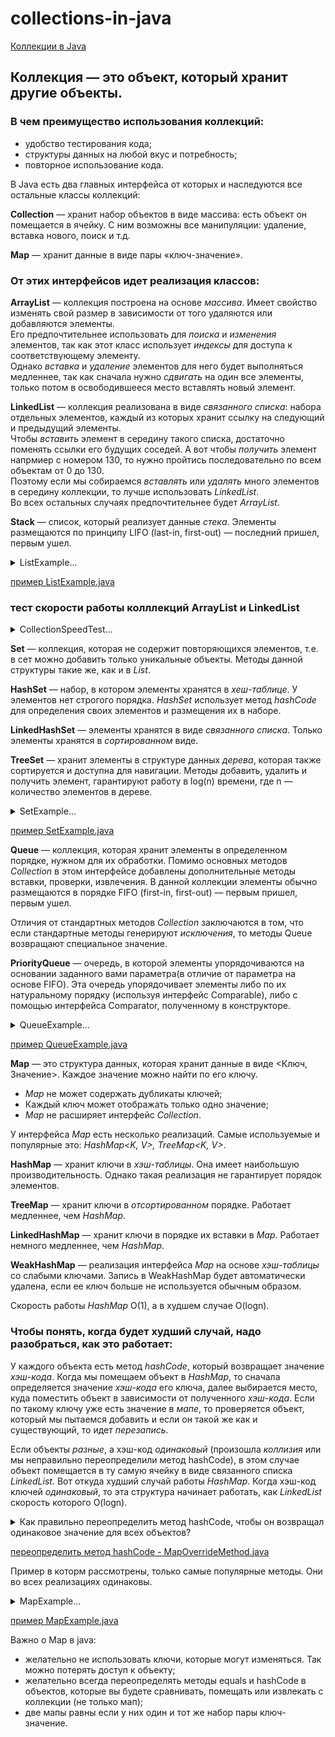 # collections-in-java

[Коллекции в Java](https://java-master.com/коллекции-в-java/ "https://java-master.com/коллекции-в-java/")

## Коллекция — это объект, который хранит другие объекты.

### В чем преимущество использования коллекций:

* удобство тестирования кода;
* структуры данных на любой вкус и потребность;
* повторное использование кода.

В Java есть два главных интерфейса от которых и наследуются все остальные классы коллекций:  

**Collection** — хранит набор объектов в виде массива: есть объект он помещается в ячейку. С ним возможны все манипуляции: удаление, вставка нового, поиск и т.д.

**Map** — хранит данные в виде пары «ключ-значение».

### От этих интерфейсов идет реализация классов:

**ArrayList** — коллекция построена на основе *массива*. Имеет свойство изменять свой размер в зависимости от того удаляются или добавляются элементы.  
Его предпочтительнее использовать для *поиска* и *изменения* элементов, так как этот класс использует *индексы* для доступа к соответствующему элементу.  
Однако *вставка* и *удаление* элементов для него будет выполняться медленнее, так как сначала нужно *сдвигать* на один все элементы, только потом в освободившееся место вставлять новый элемент.

**LinkedList** — коллекция реализована в виде *связанного списка*: набора отдельных элементов, каждый из которых хранит ссылку на следующий и предыдущий элементы.  
Чтобы *вставить* элемент в середину такого списка, достаточно поменять ссылки его будущих соседей. А вот чтобы *получить* элемент напрмиер с номером 130, то нужно пройтись последовательно по всем объектам от 0 до 130.   
Поэтому если мы собираемся *вставлять* или *удалять* много элементов в середину коллекции, то лучше использовать *LinkedList*.  
Во всех остальных случаях предпочтительнее будет *ArrayList*.

**Stack** — список, который реализует данные *стека*. Элементы размещаются по принципу LIFO (last-in, first-out) — последний пришел, первым ушел.

<details><summary>ListExample...</summary>

```java
import java.util.ArrayList;
import java.util.List;

public class ListExample {

    public static void main(String[] args) {

        List<String> stringList = new ArrayList<>();//создание нового списка
        stringList.add("Ivan");//добавление элементов
        stringList.add("Elena");
        stringList.add("Sergey");

        System.out.println("Размер списка: " + stringList.size());
        System.out.println("Получить элемент по индексу [1]: " + stringList.get(1));
        System.out.println("Проверка списка на пустоту: " + stringList.isEmpty());
        System.out.print("Просто вывод элементов: ");
        stringList.stream().forEach(s -> System.out.print(s + " "));//очень полезный метод стрим
        System.out.print("\nПоиск элемнта начинающегося c (I): ");
        stringList.stream().filter(s -> s.startsWith("I")).map(String::toLowerCase).forEach(System.out::println);
    }

}

/* --------------------------------------
Размер списка: 3
Получить элемент по индексу [1]: Elena
Проверка списка на пустоту: false
Просто вывод элементов: Ivan Elena Sergey
Поиск элемнта начинающегося c (I): ivan
 */
```
</details>

[пример ListExample.java](https://github.com/aykononov/collections-in-java/blob/main/src/main/java/ListExample.java "https://github.com/aykononov/collections-in-java/blob/main/src/main/java/ListExample.java")

### тест скорости работы колллекций ArrayList и LinkedList

<details><summary>CollectionSpeedTest...</summary>

```java
public class CollectionSpeedTest {
    public static void main(String[] args) {
        List<Integer> arrList = new ArrayList<>();
        List<Integer> linkedList = new LinkedList<>();

        // заполняем колллекции
        for (int i = 0; i < 1000000; i++) {
            arrList.add(i);
            linkedList.add(i);
        }

        long arrListTime = System.currentTimeMillis();
        arrList.add(5000, 1111);
        System.out.println("arrList на вставку: " + (System.currentTimeMillis() - arrListTime));

        arrListTime = System.currentTimeMillis();
        arrList.get(500000);
        System.out.println("arrList на поиск: " + (System.currentTimeMillis() - arrListTime));

        long linkedListTime = System.currentTimeMillis();
        linkedList.add(5000, 1111);
        System.out.println("\nlinkedList на вставку: " + (System.currentTimeMillis() - linkedListTime));

        linkedListTime = System.currentTimeMillis();
        linkedList.get(500000);
        System.out.println("linkedList на поиск: " + (System.currentTimeMillis() - linkedListTime));
    }
}

/*-----------------------
arrList на вставку: 2
arrList на поиск: 0

linkedList на вставку: 0
linkedList на поиск: 9
 */
```
[пример CollectionSpeedTest.java](https://github.com/aykononov/collections-in-java/blob/main/src/main/java/CollectionSpeedTest.java "https://github.com/aykononov/collections-in-java/blob/main/src/main/java/CollectionSpeedTest.java")

</details>

**Set** — коллекция, которая не содержит повторяющихся элементов, т.е. в сет можно добавить только уникальные объекты. Методы данной структуры такие же, как и в *List*.

**HashSet** — набор, в котором элементы хранятся в *хеш-таблице*. У элементов нет строгого порядка. *HashSet* использует метод *hashCode*  для определения своих элементов и размещения их в наборе.

**LinkedHashSet** — элементы хранятся в виде *связанного списка*. Только элементы хранятся в *сортированном* виде.

**TreeSet** — хранит элементы в структуре данных *дерева*, которая также сортируется и доступна для навигации. Методы добавить, удалить и получить элемент, гарантируют работу в log(n) времени, где n — количество элементов в дереве.

<details><summary>SetExample...</summary>

```java
import java.util.Set;
import java.util.TreeSet;

public class SetExample {

    public static void main(String[] args) {
        Set<Integer> set = new TreeSet<>();
        set.add(20);
        set.add(15);
        set.add(30);
        set.add(30);
        set.add(30);
        System.out.println(set);
        set.remove(20);
        System.out.println(set);
    }

}

/* ---------
[15, 20, 30]
[15, 30]
 */
```
</details>

[пример SetExample.java](https://github.com/aykononov/collections-in-java/blob/main/src/main/java/SetExample.java "https://github.com/aykononov/collections-in-java/blob/main/src/main/java/SetExample.java")

**Queue** — коллекция, которая хранит элементы в определенном порядке, нужном для их обработки. Помимо основных методов *Collection* в этом интерфейсе добавлены дополнительные методы вставки, проверки, извлечения. В данной коллекции элементы обычно размещаются в порядке FIFO (first-in, first-out) — первым пришел, первым ушел.  

Отличия от стандартных методов *Collection* заключаются в том, что если стандартные методы генерируют *исключения*, то методы Queue возвращают специальное значение.

**PriorityQueue** — очередь, в которой элементы упорядочиваются на основании заданного вами параметра(в отличие от параметра на основе FIFO). Эта очередь упорядочивает элементы либо по их натуральному порядку (используя интерфейс Comparable), либо с помощью интерфейса Comparator, полученному в конструкторе.

<details><summary>QueueExample...</summary>

```java
import java.util.Comparator;
import java.util.PriorityQueue;
import java.util.Queue;

public class QueueExample {

    public static void main(String[] args) {

        Comparator<Integer> comparator = new Comparator<Integer>() {

            @Override
            public int compare(Integer comp1, Integer comp2) {
                //настроим метод таким образом, что элементы будут добавляться в обратном порядке
                if( comp1 > comp2 ){
                    return -1;
                }
                if( comp1 < comp2 ){
                    return 1;
                }
                return 0;
            }
        };

        Queue<Integer> priorityQueue = new PriorityQueue<>(10, comparator);
        priorityQueue.add(7);
        priorityQueue.add(4);
        priorityQueue.add(9);
        priorityQueue.add(1);
        priorityQueue.add(80);
        System.out.println(priorityQueue);
        System.out.println(priorityQueue.poll());//удаление сверху
        System.out.println(priorityQueue.peek());//получить верхний
        System.out.println(priorityQueue);
    }

}

/* -------------
[80, 9, 7, 1, 4]
80
9
[9, 4, 7, 1]

 */
```
</details>

[пример QueueExample.java](https://github.com/aykononov/collections-in-java/blob/main/src/main/java/QueueExample.java "https://github.com/aykononov/collections-in-java/blob/main/src/main/java/QueueExample.java")

**Map** — это структура данных, которая хранит данные в виде <Ключ, Значение>. Каждое значение можно найти по его ключу. 

* *Map* не может содержать дубликаты ключей;
* Каждый ключ может отображать только одно значение;
* *Map* не расширяет интерфейс *Collection*.

У интерфейса *Map* есть несколько реализаций. Самые используемые и популярные это: *HashMap<K, V>, TreeMap<K, V>*.

**HashMap** — хранит ключи в *хэш-таблицы*. Она имеет наибольшую производительность. Однако такая реализация не гарантирует порядок элементов.

**TreeMap** — хранит ключи в *отсортированном* порядке. Работает медленнее, чем *HashMap*.

**LinkedHashMap** — хранит ключи в порядке их вставки в *Map*. Работает немного медленнее, чем *HashMap*.

**WeakHashMap** — реализация интерфейса *Map* на основе *хэш-таблицы* со слабыми ключами. Запись в WeakHashMap будет автоматически удалена, если ее ключ больше не используется обычным образом.

Скорость работы *HashMap* О(1), а в худшем случае O(logn). 

### Чтобы понять, когда будет худший случай, надо разобраться, как это работает:

У каждого объекта есть метод *hashCode*, который возвращает значение *хэш-кода*. Когда мы помещаем объект в *HashMap*, то сначала определяется значение *хэш-кода* его ключа, далее выбирается место, куда поместить объект в зависимости от полученного *хэш-кода*. Если по такому ключу уже есть значение в *мапе*, то проверяется объект, который мы пытаемся добавить и если он такой же как и существующий, то идет *перезапись*. 

Если объекты *разные*, а хэш-код *одинаковый* (произошла *коллизия* или мы неправильно переопределили метод hashCode), в этом случае объект помещается в ту самую ячейку в виде связанного списка *LinkedList*. Вот откуда худший случай работы *HashMap*. Когда хэш-код ключей *одинаковый*, то эта структура начинает работать, как *LinkedList* скорость которого O(logn). 

<details><summary>Как правильно переопределить метод hashCode, чтобы он возвращал одинаковое значение для всех объектов?</summary>

```java
public class MapOverrideMethod {

    private String name;
    private double sum;

    public MapOverrideMethod(String name, double sum) {
        this.name = name;
        this.sum = sum;
    }

    @Override
    public int hashCode() {
        return 1;
    }

    public static void main(String[] args) {
        
        MapOverrideMethod example1 = new MapOverrideMethod("Some name", 34);
        MapOverrideMethod example2 = new MapOverrideMethod("Another name", 12.5);
        System.out.println(example1.hashCode());
        System.out.println(example2.hashCode());
        
    }

}

/* ------------
1
1
 */
```
</details>

[переопределить метод hashCode - MapOverrideMethod.java](https://github.com/aykononov/collections-in-java/blob/main/src/main/java/MapOverrideMethod.java "https://github.com/aykononov/collections-in-java/blob/main/src/main/java/MapOverrideMethod.java")

Пример в которм рассмотрены, только самые популярные методы. Они во всех реализациях одинаковы.

<details><summary>MapExample...</summary>

```java
import java.util.HashMap;
import java.util.Map;

public class MapExample {

    public static void main(String[] args) {

        Map<Integer, String> users = new HashMap<>();
        users.put(1, "Ivan");//добавление элементов
        users.put(2, "Nataliya");
        users.put(3, "Anton");
        System.out.println("Получение по ключу (2): " + users.get(2));
        System.out.println("Проверка, существует ли значение с ключем (1): " + users.containsKey(1));
        System.out.println("Удаление по ключу (1): " + users.remove(1));
        System.out.println("Проверка, существует ли значение с ключем (1): " + users.containsKey(1));
        System.out.println("Размер мапы: " + users.size());
        System.out.println("Проверка пустая ли мапа: " + users.isEmpty());
        System.out.println("Элегантный вывод... ");
        users.forEach((k, v) -> System.out.println(k + ": " + v));

    }
}

/* --------------------------------------------------
Получение по ключу (2): Nataliya
Проверка, существует ли значение с ключем (1): true
Удаление по ключу (1): Ivan
Проверка, существует ли значение с ключем (1): false
Размер мапы: 2
Проверка пустая ли мапа: false
Элегантный вывод... 
2: Nataliya
3: Anton

 */

```
</details>

[пример MapExample.java](https://github.com/aykononov/collections-in-java/blob/main/src/main/java/MapExample.java "https://github.com/aykononov/collections-in-java/blob/main/src/main/java/MapExample.java")

Важно о Map в java:

* желательно не использовать ключи, которые могут изменяться. Так можно потерять доступ к объекту;
* желательно всегда переопределять методы equals и hashCode в объектов, которые вы будете сравнивать, помещать или извлекать с коллекции (не только мап);
* две мапы равны если у них один и тот же набор пары ключ-значение.